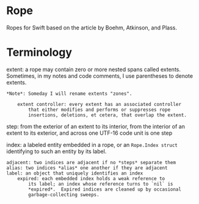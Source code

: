 # Rope
Ropes for Swift based on the article by Boehm, Atkinson, and Plass.

# Terminology

extent: a rope may contain zero or more nested spans called extents.
        Sometimes, in my notes and code comments, I use parentheses to
        denote extents.

	*Note*: Someday I will rename extents "zones".

        extent controller: every extent has an associated controller
            that either modifies and performs or suppresses rope
            insertions, deletions, et cetera, that overlap the extent.

step: from the exterior of an extent to its interior, from the interior
        of an extent to its exterior, and across one UTF-16 code unit is
        one step

index: a labeled entity embedded in a rope, or an `Rope.Index struct`
        identifying to such an entity by its label.

	adjacent: two indices are adjacent if no *steps* separate them
	alias: two indices *alias* one another if they are adjacent
	label: an object that uniquely identifies an index
        expired: each embedded index holds a weak reference to
            its label; an index whose reference turns to `nil` is
            *expired*.  Expired indices are cleaned up by occasional
            garbage-collecting sweeps.
